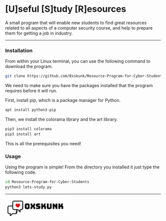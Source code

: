# [U]seful [S]tudy [R]esources

A small program that will enable new students to find great resources related to all aspects of a computer security course, and help to prepare them for getting a job in industry.

--------------

### Installation
From within your Linux terminal, you can use the following command to download the program.

```bash
git clone https://github.com/0xskunk/Resource-Program-for-Cyber-Students.git
```

We need to make sure you have the packages installed that the program requires before it will run.

First, install pip, which is a package manager for Python.
```bash
apt install python3-pip
```

Then, we install the colorama library and the art library.
```bash
pip3 install colorama
pip3 install art
```

This is all the prerequisites you need! 

### Usage

Using the program is simple! From the directory you installed it just type the following code. 
```bash
cd Resource-Program-for-Cyber-Students
python3 lets-study.py
```

--------

<img src="https://github.com/0xskunk/Resource-Program-for-Cyber-Students/blob/master/images/0xskunk1.PNG" width="200">


